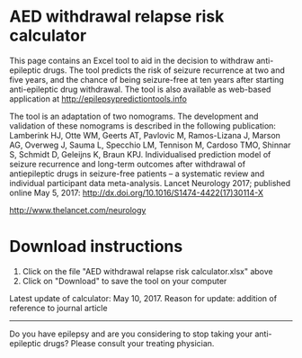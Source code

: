 # AED withdrawal relapse risk calculator

This page contains an Excel tool to aid in the decision to withdraw anti-epileptic 
drugs. The tool predicts the risk of seizure recurrence at two and five years,
and the chance of being seizure-free at ten years after starting anti-epileptic
drug withdrawal. 
The tool is also available as web-based application at http://epilepsypredictiontools.info

The tool is an adaptation of two nomograms. The development and validation of these nomograms is described in the following publication: 
Lamberink HJ, Otte WM, Geerts AT, Pavlovic M, Ramos-Lizana J, Marson AG, Overweg J, Sauma L, Specchio LM, Tennison M, Cardoso TMO, Shinnar  S, Schmidt D, Geleijns K, Braun KPJ. Individualised prediction model of seizure recurrence and long-term outcomes after withdrawal of antiepileptic drugs in seizure-free patients – a systematic review and individual participant data meta-analysis. Lancet Neurology 2017; published online May 5, 2017: http://dx.doi.org/10.1016/S1474-4422(17)30114-X

http://www.thelancet.com/neurology

# Download instructions
1. Click on the file "AED withdrawal relapse risk calculator.xlsx" above
2. Click on "Download" to save the tool on your computer

Latest update of calculator: May 10, 2017. 
Reason for update: addition of reference to journal article

--------------------------------------------------------------------------------
Do you have epilepsy and are you considering to stop taking your anti-epileptic
drugs? Please consult your treating physician. 
